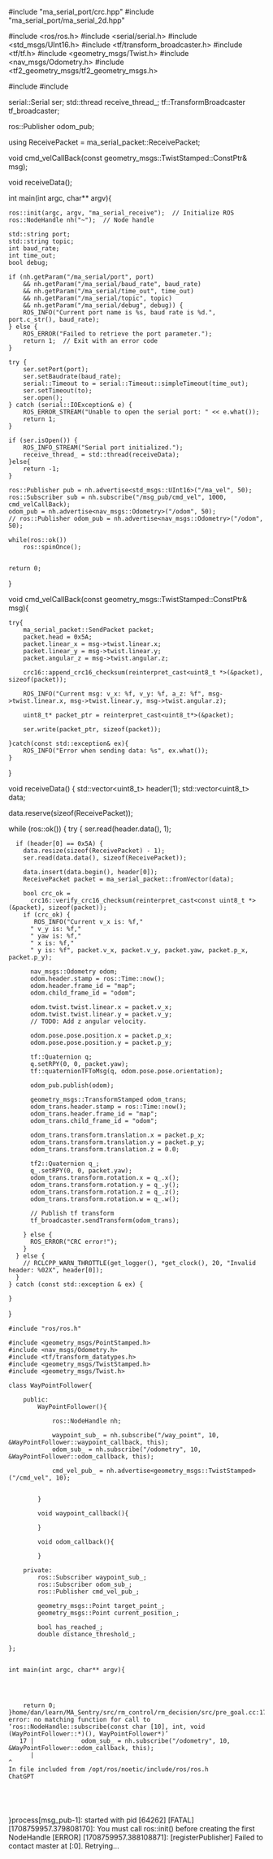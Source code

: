 #include "ma_serial_port/crc.hpp"
#include "ma_serial_port/ma_serial_2d.hpp"

#include <ros/ros.h>
#include <serial/serial.h>
#include <std_msgs/UInt16.h>
#include <tf/transform_broadcaster.h>
#include <tf/tf.h>
#include <geometry_msgs/Twist.h>
#include <nav_msgs/Odometry.h>
#include <tf2_geometry_msgs/tf2_geometry_msgs.h>

#include <string>
#include <thread>

serial::Serial ser;
std::thread receive_thread_;
tf::TransformBroadcaster tf_broadcaster;

ros::Publisher odom_pub;

using ReceivePacket = ma_serial_packet::ReceivePacket;


void cmd_velCallBack(const geometry_msgs::TwistStamped::ConstPtr& msg);

void receiveData();


int main(int argc, char** argv){

    ros::init(argc, argv, "ma_serial_receive");  // Initialize ROS
    ros::NodeHandle nh("~");  // Node handle

    std::string port;
    std::string topic;
    int baud_rate;
    int time_out;
    bool debug;
    
    if (nh.getParam("/ma_serial/port", port) 
        && nh.getParam("/ma_serial/baud_rate", baud_rate)
        && nh.getParam("/ma_serial/time_out", time_out)
        && nh.getParam("/ma_serial/topic", topic)
        && nh.getParam("/ma_serial/debug", debug)) {
        ROS_INFO("Current port name is %s, baud rate is %d.", port.c_str(), baud_rate);
    } else {
        ROS_ERROR("Failed to retrieve the port parameter.");
        return 1;  // Exit with an error code
    }

    try {
        ser.setPort(port);
        ser.setBaudrate(baud_rate);
        serial::Timeout to = serial::Timeout::simpleTimeout(time_out);
        ser.setTimeout(to);
        ser.open();
    } catch (serial::IOException& e) {
        ROS_ERROR_STREAM("Unable to open the serial port: " << e.what());
        return 1;
    }

    if (ser.isOpen()) {
        ROS_INFO_STREAM("Serial port initialized.");
        receive_thread_ = std::thread(receiveData);
    }else{
        return -1;
    }

    ros::Publisher pub = nh.advertise<std_msgs::UInt16>("/ma_vel", 50);
    ros::Subscriber sub = nh.subscribe("/msg_pub/cmd_vel", 1000, cmd_velCallBack);
    odom_pub = nh.advertise<nav_msgs::Odometry>("/odom", 50);
    // ros::Publisher odom_pub = nh.advertise<nav_msgs::Odometry>("/odom", 50);

    while(ros::ok())
        ros::spinOnce();


    return 0;
}

void cmd_velCallBack(const geometry_msgs::TwistStamped::ConstPtr& msg){
    
    try{
        ma_serial_packet::SendPacket packet;
        packet.head = 0x5A;
        packet.linear_x = msg->twist.linear.x;
        packet.linear_y = msg->twist.linear.y;
        packet.angular_z = msg->twist.angular.z;

        crc16::append_crc16_checksum(reinterpret_cast<uint8_t *>(&packet), sizeof(packet));
        
        ROS_INFO("Current msg: v_x: %f, v_y: %f, a_z: %f", msg->twist.linear.x, msg->twist.linear.y, msg->twist.angular.z);

        uint8_t* packet_ptr = reinterpret_cast<uint8_t*>(&packet);

        ser.write(packet_ptr, sizeof(packet));
        
    }catch(const std::exception& ex){
        ROS_INFO("Error when sending data: %s", ex.what());
    }
}


void receiveData()
{
  std::vector<uint8_t> header(1);
  std::vector<uint8_t> data;

  data.reserve(sizeof(ReceivePacket));

  while (ros::ok()) {
    try {
        ser.read(header.data(), 1);

      if (header[0] == 0x5A) {
        data.resize(sizeof(ReceivePacket) - 1);
        ser.read(data.data(), sizeof(ReceivePacket));

        data.insert(data.begin(), header[0]);
        ReceivePacket packet = ma_serial_packet::fromVector(data);

        bool crc_ok =
          crc16::verify_crc16_checksum(reinterpret_cast<const uint8_t *>(&packet), sizeof(packet));
        if (crc_ok) {
           ROS_INFO("Current v_x is: %f,"
          " v_y is: %f,"
          " yaw is: %f,"
          " x is: %f,"
          " y is: %f", packet.v_x, packet.v_y, packet.yaw, packet.p_x, packet.p_y);

          nav_msgs::Odometry odom;
          odom.header.stamp = ros::Time::now();
          odom.header.frame_id = "map";
          odom.child_frame_id = "odom";

          odom.twist.twist.linear.x = packet.v_x;
          odom.twist.twist.linear.y = packet.v_y;
          // TODO: Add z angular velocity.

          odom.pose.pose.position.x = packet.p_x;
          odom.pose.pose.position.y = packet.p_y;

          tf::Quaternion q;
          q.setRPY(0, 0, packet.yaw);
          tf::quaternionTFToMsg(q, odom.pose.pose.orientation);

          odom_pub.publish(odom);

          geometry_msgs::TransformStamped odom_trans;
          odom_trans.header.stamp = ros::Time::now();
          odom_trans.header.frame_id = "map";
          odom_trans.child_frame_id = "odom";

          odom_trans.transform.translation.x = packet.p_x;
          odom_trans.transform.translation.y = packet.p_y;  
          odom_trans.transform.translation.z = 0.0;

          tf2::Quaternion q_;
          q_.setRPY(0, 0, packet.yaw);
          odom_trans.transform.rotation.x = q_.x();
          odom_trans.transform.rotation.y = q_.y();
          odom_trans.transform.rotation.z = q_.z();
          odom_trans.transform.rotation.w = q_.w();
          
          // Publish tf transform
          tf_broadcaster.sendTransform(odom_trans);

        } else {
          ROS_ERROR("CRC error!");
        }
      } else {
        // RCLCPP_WARN_THROTTLE(get_logger(), *get_clock(), 20, "Invalid header: %02X", header[0]);
      }
    } catch (const std::exception & ex) {

    }
  }


```
#include "ros/ros.h"

#include <geometry_msgs/PointStamped.h>
#include <nav_msgs/Odometry.h>
#include <tf/transform_datatypes.h>
#include <geometry_msgs/TwistStamped.h>
#include <geometry_msgs/Twist.h>

class WayPointFollower{

    public:
        WayPointFollower(){

            ros::NodeHandle nh;

            waypoint_sub_ = nh.subscribe("/way_point", 10, &WayPointFollower::waypoint_callback, this);
            odom_sub_ = nh.subscribe("/odometry", 10, &WayPointFollower::odom_callback, this);
            
            cmd_vel_pub_ = nh.advertise<geometry_msgs::TwistStamped>("/cmd_vel", 10);


        }

        void waypoint_callback(){

        }

        void odom_callback(){

        }

    private:
        ros::Subscriber waypoint_sub_;
        ros::Subscriber odom_sub_;
        ros::Publisher cmd_vel_pub_;

        geometry_msgs::Point target_point_;
        geometry_msgs::Point current_position_;

        bool has_reached_;
        double distance_threshold_;

};


int main(int argc, char** argv){




    return 0;
}home/dan/learn/MA_Sentry/src/rm_control/rm_decision/src/pre_goal.cc:17:93: error: no matching function for call to ‘ros::NodeHandle::subscribe(const char [10], int, void (WayPointFollower::*)(), WayPointFollower*)’
   17 |             odom_sub_ = nh.subscribe("/odometry", 10, &WayPointFollower::odom_callback, this);
      |                                                                                             ^
In file included from /opt/ros/noetic/include/ros/ros.h
ChatGPT





```
}process[msg_pub-1]: started with pid [64262]
[FATAL] [1708759957.379808170]: You must call ros::init() before creating the first NodeHandle
[ERROR] [1708759957.388108871]: [registerPublisher] Failed to contact master at [:0].  Retrying...
